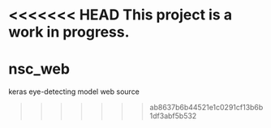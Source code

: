 <<<<<<< HEAD
This project is a work in progress.
=======
# nsc_web
keras eye-detecting model web source
>>>>>>> ab8637b6b44521e1c0291cf13b6b1df3abf5b532
